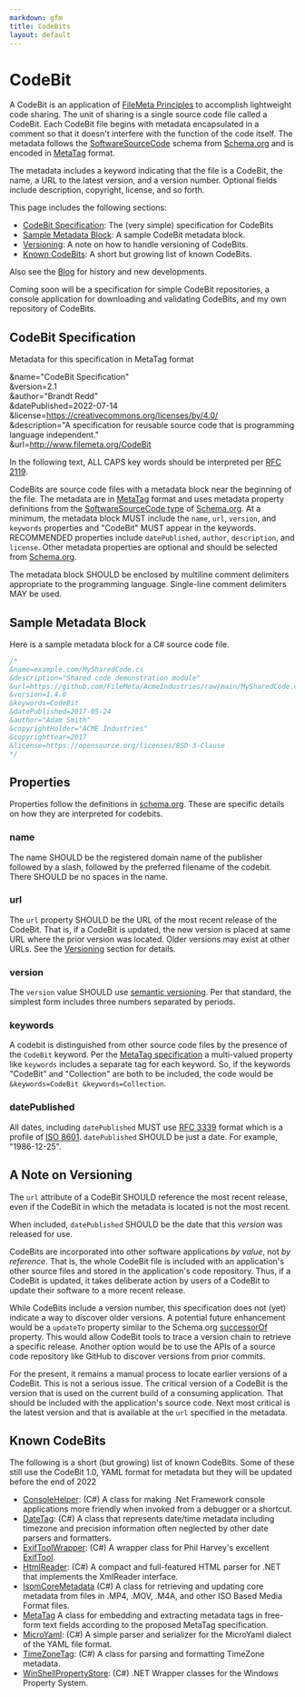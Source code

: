 ```yaml
---
markdown: gfm
title: CodeBits
layout: default
---
```

# CodeBit
A CodeBit is an application of [FileMeta Principles](/Manifesto.html) to accomplish lightweight code sharing. The unit of sharing is a single source code file called a CodeBit. Each CodeBit file begins with metadata encapsulated in a comment so that it doesn't interfere with the function of the code itself. The metadata follows the [SoftwareSourceCode](https://schema.org/SoftwareSourceCode) schema from [Schema.org](https://schema.org) and is encoded in [MetaTag](/MetaTag) format.

The metadata includes a keyword indicating that the file is a CodeBit, the name, a URL to the latest version, and a version number. Optional fields include description, copyright, license, and so forth.

This page includes the following sections:

* [CodeBit Specification](#spec): The (very simple) specification for CodeBits
* [Sample Metadata Block](#sample): A sample CodeBit metadata block.
* [Versioning](#versioning): A note on how to handle versioning of CodeBits.
* [Known CodeBits](#directory): A short but growing list of known CodeBits.

Also see the [Blog](/blog) for history and new developments.

Coming soon will be a specification for simple CodeBit repositories, a console application for downloading and validating CodeBits, and my own repository of CodeBits.

## <a name="spec"></a>CodeBit Specification

Metadata for this specification in MetaTag format

&name="CodeBit Specification" <br/>
&version=2.1 <br/>
&author="Brandt Redd" <br/>
&datePublished=2022-07-14 <br/>
&license=https://creativecommons.org/licenses/by/4.0/ <br/>
&description="A specification for reusable source code that is programming language independent." <br/>
&url=http://www.filemeta.org/CodeBit <br/>

In the following text, ALL CAPS key words should be interpreted per [RFC 2119](https://tools.ietf.org/html/rfc2119).

CodeBits are source code files with a metadata block near the beginning of the file. The metadata are in [MetaTag](/MetaTag) format and uses metadata property definitions from the [SoftwareSourceCode type](http://schema.org/SoftwareSourceCode) of [Schema.org](http://schema.org). At a minimum, the metadata block MUST include the `name`, `url`, `version`, and `keywords` properties and "CodeBit" MUST appear in the keywords. RECOMMENDED properties include `datePublished`, `author`, `description`, and `license`. Other metadata properties are optional and should be selected from [Schema.org](https://schema.org).


The metadata block SHOULD be enclosed by multiline comment delimiters appropriate to the programming language. Single-line comment delimiters MAY be used.

## <a name="sample"></a>Sample Metadata Block
Here is a sample metadata block for a C# source code file.

```cs
/*
&name=example.com/MySharedCode.cs
&description="Shared code demonstration module"
&url=https://github.com/FileMeta/AcmeIndustries/raw/main/MySharedCode.cs
&version=1.4.0
&keywords=CodeBit
&datePublished=2017-05-24
&author="Adam Smith"
&copyrightHolder="ACME Industries"
&copyrightYear=2017
&license=https://opensource.org/licenses/BSD-3-Clause
*/
```

## Properties
Properties follow the definitions in [schema.org](https://schema.org). These are specific details on how they are interpreted for codebits.

### name
The name SHOULD be the registered domain name of the publisher followed by a slash, followed by the preferred filename of the codebit. There SHOULD be no spaces in the name.

### url
The `url` property SHOULD be the URL of the most recent release of the CodeBit. That is, if a CodeBit is updated, the new version is placed at same URL where the prior version was located. Older versions may exist at other URLs. See the [Versioning](#versioning) section for details.

### version
The `version` value SHOULD use [semantic versioning](semver.org). Per that standard, the simplest form includes three numbers separated by periods.

### keywords
A codebit is distinguished from other source code files by the presence of the `CodeBit` keyword. Per the [MetaTag specification]() a multi-valued property like `keywords` includes a separate tag for each keyword. So, if the keywords "CodeBit" and "Collection" are both to be included, the code would be `&keywords=CodeBit &keywords=Collection`.

### datePublished
All dates, including `datePublished` MUST use [RFC 3339](https://www.rfc-editor.org/rfc/rfc3339) format which is a profile of [ISO 8601](https://en.wikipedia.org/wiki/ISO_8601). `datePublished` SHOULD be just a date. For example, "1986-12-25".

## <a name="versioning"></a>A Note on Versioning

The `url` attribute of a CodeBit SHOULD reference the most recent release, even if the CodeBit in which the metadata is located is not the most recent.

When included, `datePublished` SHOULD be the date that this *version* was released for use.

CodeBits are incorporated into other software applications *by value*, not *by reference*. That is, the whole CodeBit file is included with an application's other source files and stored in the application's code repository. Thus, if a CodeBit is updated, it takes deliberate action by users of a CodeBit to update their software to a more recent release.

While CodeBits include a version number, this specification does not (yet) indicate a way to discover older versions. A potential future enhancement would be a `updateTo` property similar to the Schema.org [successorOf](https://schema.org/successorOf) property. This would allow CodeBit tools to trace a version chain to retrieve a specific release. Another option would be to use the APIs of a source code repository like GitHub to discover versions from prior commits.

For the present, it remains a manual process to locate earlier versions of a CodeBit. This is not a serious issue. The critical version of a CodeBit is the version that is used on the current build of a consuming application. That should be included with the application's source code. Next most critical is the latest version and that is available at the `url` specified in the metadata.

## <a name="directory"></a>Known CodeBits

The following is a short (but growing) list of known CodeBits. Some of these still use the CodeBit 1.0, YAML format for metadata but they will be updated before the end of 2022

* [ConsoleHelper](https://github.com/FileMeta/ConsoleHelper): (C#) A class for making .Net Framework console applications more friendly when invoked from a debugger or a shortcut.
* [DateTag](https://github.com/FileMeta/DateTag): (C#) A class that represents date/time metadata including timezone and precision information often neglected by other date parsers and formatters.
* [ExifToolWrapper](https://github.com/FileMeta/ExifToolWrapper): (C#) A wrapper class for Phil Harvey's excellent [ExifTool](https://www.sno.phy.queensu.ca/~phil/exiftool/).
* [HtmlReader](https://github.com/FileMeta/HtmlReader): (C#) A compact and full-featured HTML parser for .NET that implements the XmlReader interface.
* [IsomCoreMetadata](https://github.com/FileMeta/IsomCoreMetadata) (C#) A class for retrieving and updating core metadata from files in .MP4, .MOV, .M4A, and other ISO Based Media Format files.
* [MetaTag](https://github.com/FileMeta) A class for embedding and extracting metadata tags in free-form text fields according to the proposed MetaTag specification.
* [MicroYaml](https://github.com/FileMeta/MicroYaml): (C#) A simple parser and serializer for the MicroYaml dialect of the YAML file format.
* [TimeZoneTag](https://github.com/FileMeta/TimeZoneTag): (C#) A class for parsing and formatting TimeZone metadata.
* [WinShellPropertyStore](https://github.com/FileMeta/WinShellPropertyStore): (C#) .NET Wrapper classes for the Windows Property System.
